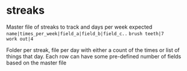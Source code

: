 # streaks

Master file of streaks to track and days per week expected
`name|times_per_week|field_a|field_b|field_c..`
`brush teeth|7`  
`work out|4`


Folder per streak, file per day with either a count of the times or list of things that day.
Each row can have some pre-defined number of fields based on the master file
